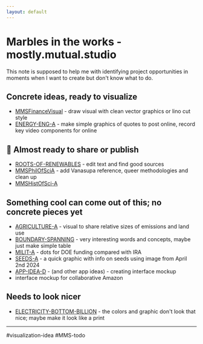 ```yaml
---
layout: default
---
```

# Marbles in the works - mostly.mutual.studio
This note is supposed to help me with identifying project opportunities in moments when I want to create but don't know what to do. 

## Concrete ideas, ready to visualize
- [MMSFinanceVisual](MMSFinanceVisual.md) - draw visual with clean vector graphics or lino cut style
- [ENERGY-ENG-A](ENERGY-ENG-A.md) - make simple graphics of quotes to post online, record key video components for online

## 🌟 Almost ready to share or publish
- [ROOTS-OF-RENEWABLES](ROOTS-OF-RENEWABLES.md) - edit text and find good sources
- [MMSPhilOfSciA](MMSPhilOfSciA.md) - add Vanasupa reference, queer methodologies and clean up
- [MMSHistOfSci-A](MMSHistOfSci-A.md)

## Something cool can come out of this; no concrete pieces yet
- [AGRICULTURE-A](AGRICULTURE-A.md) - visual to share relative sizes of emissions and land use
- [BOUNDARY-SPANNING](BOUNDARY-SPANNING.md) - very interesting words and concepts, maybe just make simple table
- [MILIT-A](MILIT-A.md) - dots for DOE funding compared with IRA
- [SEEDS-A](SEEDS-A.md) - a quick graphic with info on seeds using image from April 2nd 2024
- [APP-IDEA-D](APP-IDEA-D.md) - (and other app ideas) - creating interface mockup 
- interface mockup for collaborative Amazon

## Needs to look nicer
- [ELECTRICITY-BOTTOM-BILLION](ELECTRICITY-BOTTOM-BILLION.md) - the colors and graphic don't look that nice; maybe make it look like a print

_____

#visualization-idea #MMS-todo 